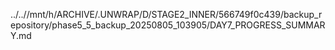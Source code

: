 ../..//mnt/h/ARCHIVE/.UNWRAP/D/STAGE2_INNER/566749f0c439/backup_repository/phase5_5_backup_20250805_103905/DAY7_PROGRESS_SUMMARY.md